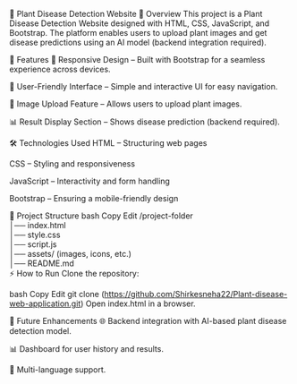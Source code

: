 🌿 Plant Disease Detection Website
📌 Overview
This project is a Plant Disease Detection Website designed with HTML, CSS, JavaScript, and Bootstrap. The platform enables users to upload plant images and get disease predictions using an AI model (backend integration required).

🚀 Features
🌱 Responsive Design – Built with Bootstrap for a seamless experience across devices.

🎨 User-Friendly Interface – Simple and interactive UI for easy navigation.

📸 Image Upload Feature – Allows users to upload plant images.

📊 Result Display Section – Shows disease prediction (backend required).

🛠️ Technologies Used
HTML – Structuring web pages

CSS – Styling and responsiveness

JavaScript – Interactivity and form handling

Bootstrap – Ensuring a mobile-friendly design

📂 Project Structure
bash
Copy
Edit
/project-folder  
│── index.html  
│── style.css  
│── script.js  
│── assets/ (images, icons, etc.)  
│── README.md  
⚡ How to Run
Clone the repository:

bash
Copy
Edit
git clone (https://github.com/Shirkesneha22/Plant-disease-web-application.git)
Open index.html in a browser.

🔗 Future Enhancements
🌐 Backend integration with AI-based plant disease detection model.

📊 Dashboard for user history and results.

📝 Multi-language support.








